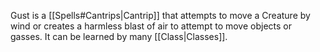 Gust is a [[Spells#Cantrips|Cantrip]] that attempts to move a Creature by wind or creates a harmless blast of air to attempt to move objects or gasses. It can be learned by many [[Class|Classes]].